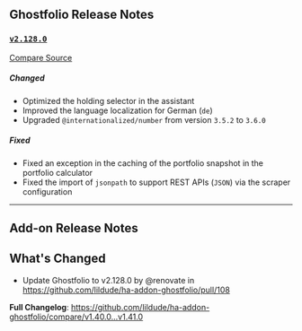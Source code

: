 ## Ghostfolio Release Notes

### [`v2.128.0`](https://redirect.github.com/ghostfolio/ghostfolio/blob/HEAD/CHANGELOG.md#21280---2024-12-12)

[Compare Source](https://redirect.github.com/ghostfolio/ghostfolio/compare/2.127.0...2.128.0)

##### Changed

-   Optimized the holding selector in the assistant
-   Improved the language localization for German (`de`)
-   Upgraded `@internationalized/number` from version `3.5.2` to `3.6.0`

##### Fixed

-   Fixed an exception in the caching of the portfolio snapshot in the portfolio calculator
-   Fixed the import of `jsonpath` to support REST APIs (`JSON`) via the scraper configuration

---

## Add-on Release Notes




## What's Changed
* Update Ghostfolio to v2.128.0 by @renovate in https://github.com/lildude/ha-addon-ghostfolio/pull/108


**Full Changelog**: https://github.com/lildude/ha-addon-ghostfolio/compare/v1.40.0...v1.41.0
